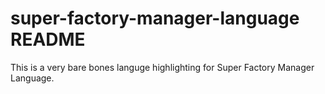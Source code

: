# super-factory-manager-language README

This is a very bare bones languge highlighting for Super Factory Manager Language.